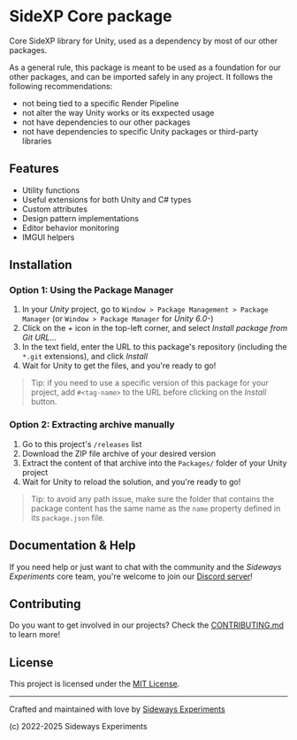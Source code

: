 # SideXP Core package

Core SideXP library for Unity, used as a dependency by most of our other packages.

As a general rule, this package is meant to be used as a foundation for our other packages, and can be imported safely in any project. It follows the following recommendations:

- not being tied to a specific Render Pipeline
- not alter the way Unity works or its exxpected usage
- not have dependencies to our other packages
- not have dependencies to specific Unity packages or third-party libraries

## Features

- Utility functions
- Useful extensions for both Unity and C# types
- Custom attributes
- Design pattern implementations
- Editor behavior monitoring
- IMGUI helpers

## Installation

### Option 1: Using the Package Manager

1. In your *Unity* project, go to `Window > Package Management > Package Manager` (or `Window > Package Manager` for *Unity 6.0-*)
2. Click on the *+* icon in the top-left corner, and select *Install package from Git URL...*
3. In the text field, enter the URL to this package's repository (including the `*.git` extensions), and click *Install*
4. Wait for Unity to get the files, and you're ready to go!

> Tip: if you need to use a specific version of this package for your project, add `#<tag-name>` to the URL before clicking on the *Install* button.

### Option 2: Extracting archive manually

1. Go to this project's `/releases` list
2. Download the ZIP file archive of your desired version
3. Extract the content of that archive into the `Packages/` folder of your Unity project
4. Wait for Unity to reload the solution, and you're ready to go!

> Tip: to avoid any path issue, make sure the folder that contains the package content has the same name as the `name` property defined in its `package.json` file.

## Documentation & Help

If you need help or just want to chat with the community and the *Sideways Experiments* core team, you're welcome to join our [Discord server](https://discord.gg/bMK2d47JaE)!

## Contributing

Do you want to get involved in our projects? Check the [CONTRIBUTING.md](./.github/CONTRIBUTING.md) to learn more!

## License

This project is licensed under the [MIT License](./LICENSE.md).

---

Crafted and maintained with love by [Sideways Experiments](https://sideways-experiments.com)

(c) 2022-2025 Sideways Experiments